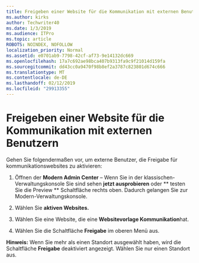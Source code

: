 ```yaml
---
title: Freigeben einer Website für die Kommunikation mit externen Benutzern
ms.author: kirks
author: Techwriter40
ms.date: 1/3/2019
ms.audience: ITPro
ms.topic: article
ROBOTS: NOINDEX, NOFOLLOW
localization_priority: Normal
ms.assetid: e0701ab9-7798-42cf-af73-9e14132dc669
ms.openlocfilehash: 17a7c692ae98bca407b9313fa9c9f21014d159fa
ms.sourcegitcommit: dd43cc0a9470f98b8ef2a3787c823801d674c666
ms.translationtype: MT
ms.contentlocale: de-DE
ms.lasthandoff: 02/12/2019
ms.locfileid: "29913355"
---
```

# <a name="share-a-communication-site-with-external-users"></a>Freigeben einer Website für die Kommunikation mit externen Benutzern

Gehen Sie folgendermaßen vor, um externe Benutzer, die Freigabe für kommunikationswebsites zu aktivieren: 
  
1. Öffnen der **Modern Admin Center** – Wenn Sie in der klassischen-Verwaltungskonsole Sie sind sehen **jetzt ausprobieren** oder ** testen Sie die Preview ** Schaltfläche rechts oben. Dadurch gelangen Sie zur Modern-Verwaltungskonsole. 
  
2. Wählen Sie **aktiven Websites.**
  
3. Wählen Sie eine Website, die eine **Websitevorlage Kommunikation**hat. 
  
4. Wählen Sie die Schaltfläche **Freigabe** im oberen Menü aus. 
  
 **Hinweis:** Wenn Sie mehr als einen Standort ausgewählt haben, wird die Schaltfläche **Freigabe** deaktiviert angezeigt. Wählen Sie nur einen Standort aus. 
  

